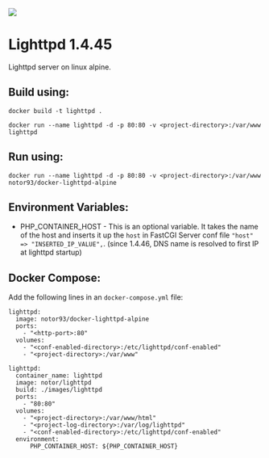 [![](http://dockeri.co/image/notor93/docker-lighttpd-alpine)](https://index.docker.io/u/notor93/docker-lighttpd-alpine/)

Lighttpd 1.4.45 
=========
Lighttpd server on linux alpine.

## Build using:
`docker build -t lighttpd .`

`docker run --name lighttpd -d -p 80:80 -v <project-directory>:/var/www  lighttpd`

## Run using:
`docker run --name lighttpd -d -p 80:80 -v <project-directory>:/var/www  notor93/docker-lighttpd-alpine`

## Environment Variables:
 - PHP_CONTAINER_HOST - This is an optional variable. It takes the name of the host and inserts it up the `host` in FastCGI Server conf file `"host" => "INSERTED_IP_VALUE",`. (since 1.4.46, DNS name is resolved to first IP at lighttpd startup)

## Docker Compose:
Add the following lines in an `docker-compose.yml` file:

    lighttpd:
      image: notor93/docker-lighttpd-alpine
      ports:
        - "<http-port>:80"
      volumes:
        - "<conf-enabled-directory>:/etc/lighttpd/conf-enabled"
        - "<project-directory>:/var/www"
        
    lighttpd:
      container_name: lighttpd
      image: notor/lighttpd
      build: ./images/lighttpd
      ports:
        - "80:80"
      volumes:
        - "<project-directory>:/var/www/html"
        - "<project-log-directory>:/var/log/lighttpd"
        - "<conf-enabled-directory>:/etc/lighttpd/conf-enabled"
      environment:
          PHP_CONTAINER_HOST: ${PHP_CONTAINER_HOST}
